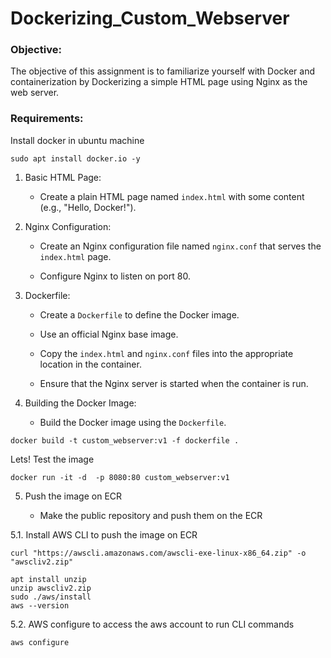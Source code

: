 # Dockerizing_Custom_Webserver
### Objective:
The objective of this assignment is to familiarize yourself with Docker and containerization by Dockerizing a simple HTML page using Nginx as the web server.
### Requirements:

Install docker in ubuntu machine
```
sudo apt install docker.io -y
```
1. Basic HTML Page:

   - Create a plain HTML page named `index.html` with some content (e.g., "Hello, Docker!").

2. Nginx Configuration:

   - Create an Nginx configuration file named `nginx.conf` that serves the `index.html` page.

   - Configure Nginx to listen on port 80.

3. Dockerfile:

   - Create a `Dockerfile` to define the Docker image.

   - Use an official Nginx base image.

   - Copy the `index.html` and `nginx.conf` files into the appropriate location in the container.

   - Ensure that the Nginx server is started when the container is run.

4. Building the Docker Image:

   - Build the Docker image using the `Dockerfile`.
```
docker build -t custom_webserver:v1 -f dockerfile .
```
Lets! Test the image
```
docker run -it -d  -p 8080:80 custom_webserver:v1
```

5. Push the image on ECR

   - Make the public repository and push them on the ECR
     
5.1. Install AWS CLI to push the image on ECR
```
curl "https://awscli.amazonaws.com/awscli-exe-linux-x86_64.zip" -o "awscliv2.zip"

apt install unzip
unzip awscliv2.zip
sudo ./aws/install
aws --version

```
5.2. AWS configure to access the aws account to run CLI commands 
```
aws configure
```
